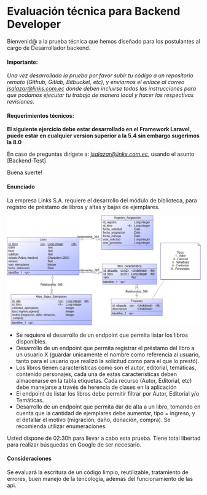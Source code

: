 # Evaluación técnica para Backend Developer

Bienvenid@ a la prueba técnica que hemos diseñado para los postulantes al cargo de Desarrollador backend.

#### Importante: ####
*Una vez desarrollada la prueba por favor subir tu código a un repositorio remoto (Github, Gitlab, Bitbucket, etc), y enviarnos el enlace al correo jsalazar@links.com.ec donde deben incluirse todas las instrucciones para que podamos ejecutar tu trabajo de manera local y hacer las respectivas revisiones.*

#### Requerimientos técnicos: ####
**El siguiente ejercicio debe estar desarrollado en el Framework Laravel, puede estar en cualquier version superior a la 5.4 sin embargo sugerimos la 8.0**

En caso de preguntas dirigete a: *jsalazar@links.com.ec*, usando el asunto [Backend-Test]

Buena suerte!

#### Enunciado

La empresa Links S.A. requiere el desarrollo del módulo de biblioteca, para registro de préstamo de libros y altas y bajas de ejemplares.

![mer](docs/Test_back.jpg)

- Se requiere el desarrollo de un endpoint que permita listar los libros disponibles.
- Desarrollo de un endpoint que permita registrar el préstamo del libro a un usuario X (guardar unicamente el nombre como referencia al usuario, tanto para el usuario que realizó la solicitud como para el que lo prestó).
- Los libros tienen características como son el autor, editorial, temáticas, contenido personajes, cada una de estas características deben almacenarse en la tabla etiquetas. Cada recurso (Autor, Editorial, etc) debe manejarse a través de herencia de clases en la aplicación
- El endpoint de listar los libros debe permitir filtrar por Autor, Editorial y/o Temáticas.
- Desarrollo de un endpoint que permita dar de alta a un libro, tomando en cuenta que la cantidad de ejemplares debe aumentar, tipo = ingreso, y el detallar el motivo (migración, daño, donación, compra). Se recomienda utilizar enumeraciones.

Usted dispone de 02:30h para llevar a cabo esta prueba. Tiene total libertad para realizar búsquedas en Google de ser necesario.

#### Consideraciones
Se evaluará la escritura de un código limpio, reutilizable, tratamiento de errores, buen manejo de la tencología, además del funcionamiento de las api.